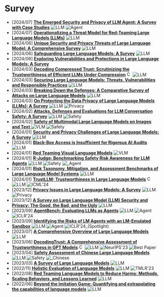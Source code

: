 # Survey
- [2024/07] **[The Emerged Security and Privacy of LLM Agent: A Survey with Case Studies](https://arxiv.org/abs/2407.19354)** ![LLM](https://img.shields.io/badge/LLM-589cf4) ![Agent](https://img.shields.io/badge/Agent-87b800)
- [2024/07] **[Operationalizing a Threat Model for Red-Teaming Large Language Models (LLMs)](https://arxiv.org/abs/2407.14937)** ![LLM](https://img.shields.io/badge/LLM-589cf4)
- [2024/06] **[Unique Security and Privacy Threats of Large Language Model: A Comprehensive Survey](https://arxiv.org/abs/2406.07973)** ![LLM](https://img.shields.io/badge/LLM-589cf4)
- [2024/06] **[Safeguarding Large Language Models: A Survey](https://arxiv.org/abs/2406.02622)** ![LLM](https://img.shields.io/badge/LLM-589cf4)
- [2024/06] **[Exploring Vulnerabilities and Protections in Large Language Models: A Survey](https://arxiv.org/abs/2406.00240)**
- [2024/03] **[Decoding Compressed Trust: Scrutinizing the Trustworthiness of Efficient LLMs Under Compression](https://arxiv.org/abs/2403.15447)** [<img src="https://github.com/FortAwesome/Font-Awesome/blob/6.x/svgs/brands/github.svg" alt="Code" width="15" height="15">](https://decoding-comp-trust.github.io/) ![LLM](https://img.shields.io/badge/LLM-589cf4)
- [2024/03] **[Securing Large Language Models: Threats, Vulnerabilities and Responsible Practices](https://arxiv.org/abs/2403.12503)** ![LLM](https://img.shields.io/badge/LLM-589cf4)
- [2024/03] **[Breaking Down the Defenses: A Comparative Survey of Attacks on Large Language Models](https://arxiv.org/abs/2403.04786)** ![LLM](https://img.shields.io/badge/LLM-589cf4)
- [2024/03] **[On Protecting the Data Privacy of Large Language Models (LLMs): A Survey](https://arxiv.org/abs/2403.05156)** ![LLM](https://img.shields.io/badge/LLM-589cf4) ![Privacy](https://img.shields.io/badge/Privacy-87b800)
- [2024/02] **[Attacks, Defenses and Evaluations for LLM Conversation Safety: A Survey](https://arxiv.org/abs/2402.09283)** ![LLM](https://img.shields.io/badge/LLM-589cf4) ![Safety](https://img.shields.io/badge/Safety-87b800)
- [2024/02] **[Safety of Multimodal Large Language Models on Images and Text ](https://arxiv.org//abs/2402.00357)** ![VLM](https://img.shields.io/badge/VLM-c7688b) ![Safety](https://img.shields.io/badge/Safety-87b800)
- [2024/01] **[Security and Privacy Challenges of Large Language Models: A Survey](https://arxiv.org/abs/2402.00888)** ![LLM](https://img.shields.io/badge/LLM-589cf4)
- [2024/01] **[Black-Box Access is Insufficient for Rigorous AI Audits](https://arxiv.org/abs/2401.14446)** ![LLM](https://img.shields.io/badge/LLM-589cf4)
- [2024/01] **[Red Teaming Visual Language Models](https://arxiv.org/abs/2401.12915)** ![VLM](https://img.shields.io/badge/VLM-c7688b)
- [2024/01] **[R-Judge: Benchmarking Safety Risk Awareness for LLM Agents](https://arxiv.org/abs/2401.10019)** ![LLM](https://img.shields.io/badge/LLM-589cf4) ![Safety](https://img.shields.io/badge/Safety-87b800) ![_Agent](https://img.shields.io/badge/_Agent-87b800)
- [2024/01] **[Risk Taxonomy, Mitigation, and Assessment Benchmarks of Large Language Model Systems](https://arxiv.org/abs/2401.05778)** ![LLM](https://img.shields.io/badge/LLM-589cf4)
- [2024/01] **[TrustLLM: Trustworthiness in Large Language Models](https://arxiv.org/abs/2401.05561)** [<img src="https://github.com/FortAwesome/Font-Awesome/blob/6.x/svgs/brands/github.svg" alt="Code" width="15" height="15">](https://github.com/HowieHwong/TrustLLM) ![LLM](https://img.shields.io/badge/LLM-589cf4) ![ICML'24](https://img.shields.io/badge/ICML'24-f1b800)
- [2023/12] **[Privacy Issues in Large Language Models: A Survey](https://arxiv.org/abs/2312.06717)** ![LLM](https://img.shields.io/badge/LLM-589cf4) ![Privacy](https://img.shields.io/badge/Privacy-87b800)
- [2023/12] **[A Survey on Large Language Model (LLM) Security and Privacy: The Good, the Bad, and the Ugly](https://arxiv.org/abs/2312.02003)** ![LLM](https://img.shields.io/badge/LLM-589cf4)
- [2023/09] **[AgentBench: Evaluating LLMs as Agents](https://openreview.net/forum?id=zAdUB0aCTQ)** ![LLM](https://img.shields.io/badge/LLM-589cf4) ![Agent](https://img.shields.io/badge/Agent-87b800) ![ICLR'24](https://img.shields.io/badge/ICLR'24-f1b800)
- [2023/09] **[Identifying the Risks of LM Agents with an LM-Emulated Sandbox](https://openreview.net/forum?id=GEcwtMk1uA)** ![LLM](https://img.shields.io/badge/LLM-589cf4) ![Agent](https://img.shields.io/badge/Agent-87b800) ![ICLR'24_(Spotlight)](https://img.shields.io/badge/ICLR'24_(Spotlight)-f1b800)
- [2023/07] **[A Comprehensive Overview of Large Language Models](https://arxiv.org/abs/2307.06435)** ![LLM](https://img.shields.io/badge/LLM-589cf4)
- [2023/06] **[DecodingTrust: A Comprehensive Assessment of Trustworthiness in GPT Models](https://arxiv.org/abs/2306.11698)** [<img src="https://github.com/FortAwesome/Font-Awesome/blob/6.x/svgs/brands/github.svg" alt="Code" width="15" height="15">](https://decodingtrust.github.io/) ![LLM](https://img.shields.io/badge/LLM-589cf4) ![NeurIPS'23](https://img.shields.io/badge/NeurIPS'23-f1b800) ![Best Paper](https://img.shields.io/badge/Best_paper-ff0000)
- [2023/04] **[Safety Assessment of Chinese Large Language Models](https://arxiv.org/abs/2304.10436)** ![LLM](https://img.shields.io/badge/LLM-589cf4) ![Safety](https://img.shields.io/badge/Safety-87b800) ![_Chinese](https://img.shields.io/badge/_Chinese-87b800)
- [2023/03] **[A Survey of Large Language Models](https://arxiv.org/abs/2303.18223)** ![LLM](https://img.shields.io/badge/LLM-589cf4)
- [2022/11] **[Holistic Evaluation of Language Models](https://arxiv.org/abs/2211.09110)** ![LLM](https://img.shields.io/badge/LLM-589cf4) ![TMLR'23](https://img.shields.io/badge/TMLR'23-f1b800)
- [2022/08] **[Red Teaming Language Models to Reduce Harms: Methods, Scaling Behaviors, and Lessons Learned](https://arxiv.org/abs/2209.07858)** ![LLM](https://img.shields.io/badge/LLM-589cf4)
- [2022/06] **[Beyond the Imitation Game: Quantifying and extrapolating the capabilities of language models](https://arxiv.org/abs/2206.04615)** ![LLM](https://img.shields.io/badge/LLM-589cf4)

